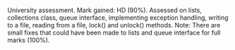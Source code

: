 University assessment. 
Mark gained: HD (90%). 
Assessed on lists, collections class, queue interface, implementing exception handling, writing to a file, reading from a file, lock() and unlock() methods. 
Note: There are small fixes that could have been made to lists and queue interface for full marks (100%).

